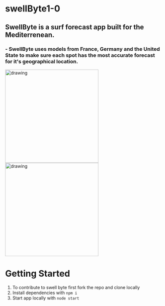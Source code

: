 # swellByte1-0

## SwellByte is a surf forecast app built for the Mediterrenean.
### - SwellByte uses models from France, Germany and the United State to make sure each spot has the most accurate forecast for it's geographical location. 



<img src="https://i.imgur.com/tTWvQtL.png" alt="drawing" width="300"/>

<img src="https://i.imgur.com/rC8xqck.png" alt="drawing" width="300"/>


# Getting Started

  1. To contribute to swell byte first fork the repo and clone locally
  2. Install dependencies with ```npm i ```
  3. Start app locally with ```node start```

